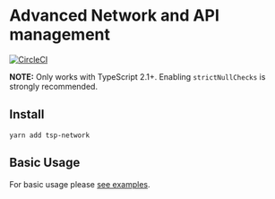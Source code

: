 # Advanced Network and API management

[![CircleCI](https://circleci.com/gh/Threestup/react-forms.svg?style=svg)](https://circleci.com/gh/Threestup/react-forms)

**NOTE:** Only works with TypeScript 2.1+. Enabling `strictNullChecks` is strongly recommended.

## Install

```
yarn add tsp-network
```

## Basic Usage

For basic usage please [see examples](https://github.com/Threestup/react-forms/tree/master/src/examples).
